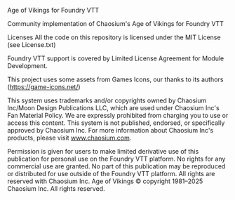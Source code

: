 Age of Vikings for Foundry VTT

Community implementation of Chaosium's Age of Vikings for Foundry VTT

Licenses All the code on this repository is licensed under the MIT License (see License.txt)

Foundry VTT support is covered by Limited License Agreement for Module Development.

This project uses some assets from Games Icons, our thanks to its authors (https://game-icons.net/)

This system uses trademarks and/or copyrights owned by Chaosium Inc/Moon Design Publications LLC, which
are used under Chaosium Inc's Fan Material Policy. We are expressly prohibited from charging you to use
or access this content. This system is not published, endorsed, or specifically approved by Chaosium Inc.
 For more information about Chaosium Inc's products, please visit www.chaosium.com.

Permission is given for users to make limited derivative use of this publication for personal use on the
Foundry VTT platform. No rights for any commercial use are granted. No part of this publication may be 
reproduced or distributed for use outside of the Foundry VTT platform. All rights are reserved with 
Chaosium Inc. Age of Vikings © copyright 1981–2025 Chaosium Inc. All rights reserved.